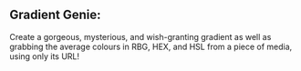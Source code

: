 ## Gradient Genie:

Create a gorgeous, mysterious, and wish-granting gradient as well as grabbing the average colours in RBG, HEX, and HSL from a piece of media, using only its URL!
